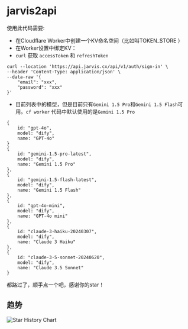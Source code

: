 # jarvis2api
使用此代码需要:
- 在Cloudflare Worker中创建一个KV命名空间（比如叫TOKEN_STORE ）
- 在Worker设置中绑定KV：
- `curl` 获取 `accessToken` 和 `refreshToken`
```
curl --location 'https://api.jarvis.cx/api/v1/auth/sign-in' \
--header 'Content-Type: application/json' \
--data-raw '{
    "email": "xxx",
    "password": "xxx"
}'
```
- 目前列表中的模型，但是目前只有`Gemini 1.5 Pro`和`Gemini 1.5 Flash`可用。`cf worker` 代码中默认使用的是`Gemini 1.5 Pro`
```
{
    id: "gpt-4o",
    model: "dify",
    name: "GPT-4o"
}
{
    id: "gemini-1.5-pro-latest",
    model: "dify",
    name: "Gemini 1.5 Pro"
},
{
    id: "gemini-1.5-flash-latest",
    model: "dify",
    name: "Gemini 1.5 Flash"
},
{
    id: "gpt-4o-mini",
    model: "dify",
    name: "GPT-4o mini"
},
{
    id: "claude-3-haiku-20240307",
    model: "dify",
    name: "Claude 3 Haiku"
},
{
    id: "claude-3-5-sonnet-20240620",
    model: "dify",
    name: "Claude 3.5 Sonnet"
}
```

都路过了，顺手点一个吧，感谢你的star！

## 趋势
<picture>
  <source
    media="(prefers-color-scheme: dark)"
    srcset="https://api.star-history.com/svg?repos=cunninger/jarvis2api&type=Date&theme=dark"
  />
  <source
    media="(prefers-color-scheme: light)"
    srcset="https://api.star-history.com/svg?repos=cunninger/jarvis2api&type=Date"
  />
  <img
    alt="Star History Chart"
    src="https://api.star-history.com/svg?repos=cunninger/jarvis2api&type=Date"
  />
</picture>
